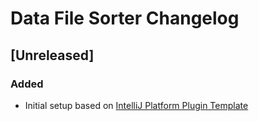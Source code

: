 # Data File Sorter Changelog

## [Unreleased]
### Added
- Initial setup based on [IntelliJ Platform Plugin Template](https://github.com/JetBrains/intellij-platform-plugin-template)
